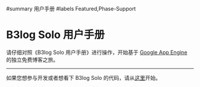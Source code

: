 ﻿#summary 用户手册
#labels Featured,Phase-Support

# B3log Solo 用户手册 #

请仔细对照《B3log Solo 用户手册》进行操作，开始基于 [Google App Engine](http://code.google.com/appengine/) 的独立免费博客之旅。


---

如果您想参与开发或者想看下 B3log Solo 的代码，请从[这里](http://code.google.com/p/b3log-solo/wiki/pre_dev)开始。